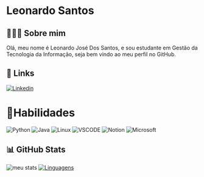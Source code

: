 # Leonardo Santos

## 🧑🏽‍💻 Sobre mim
Olá, meu nome é Leonardo José Dos Santos, e sou estudante em Gestão da Tecnologia da Informação, seja bem vindo ao meu perfil no GitHub.

## 🔗 Links
[![Linkedin](https://img.shields.io/badge/LinkedIn-0077B5?style=for-the-badge&logo=linkedin&logoColor=white)](https://www.linkedin.com/in/leonardosantos9/)

# 📓Habilidades
![Python](https://img.shields.io/badge/Python-14354C?style=for-the-badge&logo=python&logoColor=white)
![Java](https://img.shields.io/badge/Java-ED8B00?style=for-the-badge&logo=openjdk&logoColor=white)
![Linux](https://img.shields.io/badge/Linux-FCC624?style=for-the-badge&logo=linux&logoColor=black)
![VSCODE](https://img.shields.io/badge/Visual_Studio-5C2D91?style=for-the-badge&logo=visual%20studio&logoColor=white)
![Notion](	https://img.shields.io/badge/Notion-000000?style=for-the-badge&logo=notion&logoColor=white)
![Microsoft](https://img.shields.io/badge/Microsoft-666666?style=for-the-badge&logo=microsoft&logoColor=white)



## 📊 GitHub Stats

![meu stats](https://github-readme-stats.vercel.app/api?username=eolleo9&hide_title=true&theme=tokyonight&show_icons=true)
[![Linguagens](https://github-readme-stats.vercel.app/api/top-langs/?username=eolleo9&layout=donut)](https://github.com/eolleo9/github-readme-stats)



